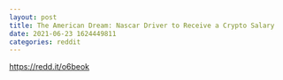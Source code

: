 ```yaml
--- 
layout: post 
title: The American Dream: Nascar Driver to Receive a Crypto Salary 
date: 2021-06-23 1624449811 
categories: reddit 
--- 
```

https://redd.it/o6beok